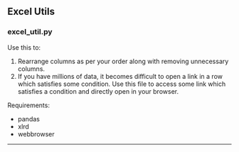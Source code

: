 ## Excel Utils

### excel_util.py
Use this to:

1. Rearrange columns as per your order along with removing unnecessary columns.
2. If you have millions of data, it becomes difficult to open a link in a row which satisfies some condition. Use this file to access some link which satisfies a condition and directly open in your browser.

Requirements:

- pandas
- xlrd
- webbrowser
----

